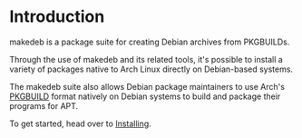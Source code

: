 # Introduction
makedeb is a package suite for creating Debian archives from PKGBUILDs.

Through the use of makedeb and its related tools, it's possible to install a variety of packages native to Arch Linux directly on Debian-based systems.

The makedeb suite also allows Debian package maintainers to use Arch's [PKGBUILD](https://wiki.archlinux.org/title/PKGBUILD) format natively on Debian systems to build and package their programs for APT.

To get started, head over to [Installing](/intro/installing.md).
